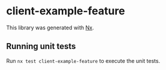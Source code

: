 # client-example-feature

This library was generated with [Nx](https://nx.dev).

## Running unit tests

Run `nx test client-example-feature` to execute the unit tests.
